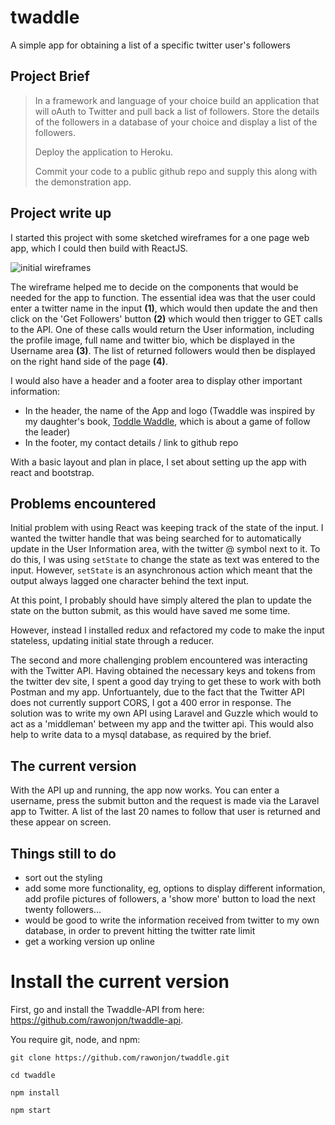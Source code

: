 # twaddle
A simple app for obtaining a list of a specific twitter user's followers

## Project Brief

>In a framework and language of your choice build an application that will oAuth to Twitter and pull back a list of followers. Store the details of the followers in a database of your choice and display a list of the followers.
>
>Deploy the application to Heroku.
>
>Commit your code to a public github repo and supply this along with the demonstration app.

## Project write up

I started this project with some sketched wireframes for a one page web app, which I could then build with ReactJS.

![initial wireframes](https://raw.githubusercontent.com/rawonjon/twaddle/master/twaddle-wireframes.jpg "initial wireframes")

The wireframe helped me to decide on the components that would be needed for the app to function.  The essential idea was that the user could enter a twitter name in the input **(1)**, which would then update the and then click on the 'Get Followers' button **(2)** which would then trigger to GET calls to the API.  One of these calls would return the User information, including the profile image, full name and twitter bio, which be displayed in the Username area **(3)**.  The list of returned followers would then be displayed on the right hand side of the page **(4)**.

I would also have a header and a footer area to display other important information:

 * In the header, the name of the App and logo (Twaddle was inspired by my daughter's book, [Toddle Waddle](https://www.google.co.uk/search?q=toddle+waddle&oq=toddle+waddle&aqs=chrome..69i57.1893j0j7&sourceid=chrome&ie=UTF-8), which is about a game of follow the leader)
 * In the footer, my contact details / link to github repo

With a basic layout and plan in place, I set about setting up the app with react and bootstrap.

## Problems encountered

Initial problem with using React was keeping track of the state of the input. I wanted the twitter handle that was being searched for to automatically update in the User Information area, with the twitter @ symbol next to it. To do this, I was using `setState` to change the state as text was entered to the input.  However, `setState` is an asynchronous action which meant that the output always lagged one character behind the text input.  

At this point, I probably should have simply altered the plan to update the state on the button submit, as this would have saved me some time.

However, instead I installed redux and refactored my code to make the input stateless, updating initial state through a reducer.

The second and more challenging problem encountered was interacting with the Twitter API. Having obtained the necessary keys and tokens from the twitter dev site, I spent a good day trying to get these to work with both Postman and my app.  Unfortuantely, due to the fact that the Twitter API does not currently support CORS, I got a 400 error in response.  The solution was to write my own API using Laravel and Guzzle which would to act as a 'middleman' between my app and the twitter api.  This would also help to write data to a mysql database, as required by the brief.

## The current version

With the API up and running, the app now works.  You can enter a username, press the submit button and the request is made via the Laravel app to Twitter.  A list of the last 20 names to follow that user is returned and these appear on screen.

## Things still to do

- sort out the styling
- add some more functionality, eg, options to display different information, add profile pictures of followers, a 'show more' button to load the next twenty followers...
- would be good to write the information received from twitter to my own database, in order to prevent hitting the twitter rate limit
- get a working version up online

# Install the current version

First, go and install the Twaddle-API from here: https://github.com/rawonjon/twaddle-api.  

You require git, node, and npm:

`git clone https://github.com/rawonjon/twaddle.git`

`cd twaddle`

`npm install`

`npm start`
	

